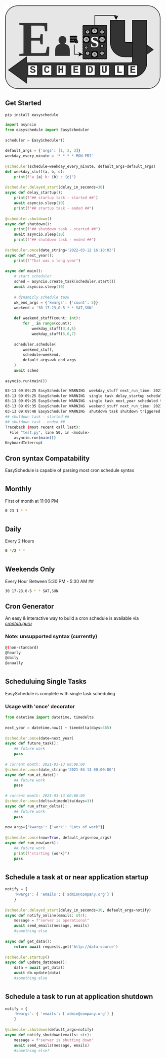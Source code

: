 ![](./images/logo.png)

## Get Started
```bash
pip install easyschedule
```

```python
import asyncio
from easyschedule import EasyScheduler

scheduler = EasyScheduler()

default_args = {'args': [1, 2, 3]}
weekday_every_minute = '* * * * MON-FRI'

@scheduler(schedule=weekday_every_minute, default_args=default_args)
def weekday_stuff(a, b, c):
    print(f"a {a} b: {b} c {c}")

@scheduler.delayed_start(delay_in_seconds=30)
async def delay_startup():
    print(f"## startup task - started ##")
    await asyncio.sleep(10)
    print(f"## startup task - ended ##")

@scheduler.shutdown()
async def shutdown():
    print(f"## shutdown task - started ##")
    await asyncio.sleep(10)
    print(f"## shutdown task - ended ##")

@scheduler.once(date_string='2022-03-12 16:18:03')
async def next_year():
    print(f"That was a long year")

async def main():
    # start scheduler
    sched = asyncio.create_task(scheduler.start())
    await asyncio.sleep(10)

    # dynamicly schedule task
    wk_end_args = {'kwargs': {'count': 5}}
    weekend = '30 17-23,0-5 * * SAT,SUN'

    def weekend_stuff(count: int):
        for _ in range(count):
            weekday_stuff(3,4,5)
            weekday_stuff(5,6,7)

    scheduler.schedule(
        weekend_stuff, 
        schedule=weekend,
        default_args=wk_end_args
    )
    await sched

asyncio.run(main())
```
```bash
03-13 09:09:25 EasyScheduler WARNING  weekday_stuff next_run_time: 2021-03-15 00:01:00.143645
03-13 09:09:25 EasyScheduler WARNING  single task delay_startup scheduled to run at 2021-03-13 09:09:55.143337 in 30.0 s
03-13 09:09:25 EasyScheduler WARNING  single task next_year scheduled to run at 2022-03-12 16:18:03 in 31475317.856636 s
03-13 09:09:35 EasyScheduler WARNING  weekend_stuff next_run_time: 2021-03-13 17:31:00.152428
03-13 09:09:48 EasyScheduler WARNING  shutdown task shutdown triggered at 2021-03-13 09:09:48.937516
## shutdown task - started ##
## shutdown task - ended ##
Traceback (most recent call last):
  File "test.py", line 50, in <module>
    asyncio.run(main())
KeyboardInterrupt
```
## Cron syntax Compatability

EasySchedule is capable of parsing most cron schedule syntax

#
## Monthly
First of month at 11:00 PM
```bash
0 23 1 * *
```
#

## Daily
Every 2 Hours
```bash
0 */2 * *
```
#

## Weekends Only 
Every Hour Between 5:30 PM  - 5:30 AM ##
```bash
30 17-23,0-5 * * SAT,SUN
```
## Cron Generator
An easy & interactive way to build a cron schedule is available via <em>[crontab.guru](https://crontab.guru/) </em>

### Note: unsupported syntax (currently)
```bash
@(non-standard) 
@hourly
@daily 
@anually
```

#
## Scheduluing Single Tasks
EasySchedule is complete with single task scheduling

### Usage with 'once' decorator
```python
from datetime import datetime, timedelta

next_year = datetime.now() + timedelta(days=365)

@scheduler.once(date=next_year)
async def future_task():
    ## future work
    pass

# current month: 2021-03-13 00:00:00
@scheduler.once(date_string='2021-04-13 00:00:00')
async def run_at_date():
    ## future work
    pass

# current month: 2021-03-13 00:00:00
@scheduler.once(delta=timedelta(days=3))
async def run_after_delta():
    ## future work
    pass

now_args={'kwargs': {'work': "Lots of work"}}

@scheduler.once(now=True, default_args=now_args)
async def run_now(work):
    ## future work
    print(f"starting {work}")
    pass
```
#
## Schedule a task at or near application startup
```python
notify = {
    'kwargs': { 'emails': ['admin@company.org'] }
    }

@scheduler.delayed_start(delay_in_seconds=30, default_args=notify)
async def notify_online(emails: str):
    message = f"server is operational"
    await send_emails(message, emails)
    #something else

async def get_data():
    return await requests.get('http://data-source')

@scheduler.startup()
async def update_database():
    data = await get_data()
    await db.update(data)
    #something else
```
#
## Schedule a task to run at application shutdown
```python
notify = {
    'kwargs': { 'emails': ['admin@company.org'] }
    }

@scheduler.shutdown(default_args=notify)
async def notify_shutdown(emails: str):
    message = f"server is shutting down"
    await send_emails(message, emails)
    #something else?
```